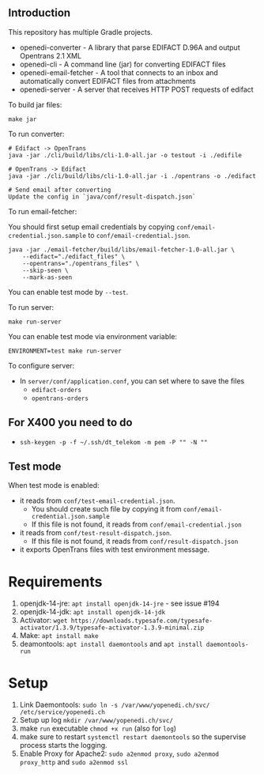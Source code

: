 ## Introduction
This repository has multiple Gradle projects.

- openedi-converter - A library that parse EDIFACT D.96A and output Opentrans 2.1 XML
- openedi-cli - A command line (jar) for converting EDIFACT files
- openedi-email-fetcher - A tool that connects to an inbox and automatically convert EDIFACT files from attachments
- openedi-server - A server that receives HTTP POST requests of edifact

To build jar files:

```
make jar
```

To run converter:

```
# Edifact -> OpenTrans
java -jar ./cli/build/libs/cli-1.0-all.jar -o testout -i ./edifile

# OpenTrans -> Edifact
java -jar ./cli/build/libs/cli-1.0-all.jar -i ./opentrans -o ./edifact

# Send email after converting
Update the config in `java/conf/result-dispatch.json`
```

To run email-fetcher:

You should first setup email credentials by copying `conf/email-credential.json.sample` to `conf/email-credential.json`.

```
java -jar ./email-fetcher/build/libs/email-fetcher-1.0-all.jar \
	--edifact="./edifact_files" \
	--opentrans="./opentrans_files" \
	--skip-seen \
	--mark-as-seen
```

You can enable test mode by `--test`.

To run server:

```
make run-server
```

You can enable test mode via environment variable:
```
ENVIRONMENT=test make run-server
```

To configure server:
- In `server/conf/application.conf`, you can set where to save the files
  - `edifact-orders`
  - `opentrans-orders`

## For X400 you need to do
- `ssh-keygen -p -f ~/.ssh/dt_telekom -m pem -P "" -N ""`

## Test mode

When test mode is enabled:
- it reads from `conf/test-email-credential.json`.
  - You should create such file by copying it from `conf/email-credential.json.sample`
  - If this file is not found, it reads from `conf/email-credential.json`
- it reads from `conf/test-result-dispatch.json`.
  - If this file is not found, it reads from `conf/result-dispatch.json`
- it exports OpenTrans files with test environment message.

# Requirements
1. openjdk-14-jre: `apt install openjdk-14-jre` - see issue #194
2. openjdk-14-jdk: `apt install openjdk-14-jdk`
3. Activator: `wget https://downloads.typesafe.com/typesafe-activator/1.3.9/typesafe-activator-1.3.9-minimal.zip`
4. Make: `apt install make`
5. deamontools: `apt install daemontools` and `apt install daemontools-run`
# Setup
1. Link Daemontools: `sudo ln -s /var/www/yopenedi.ch/svc/ /etc/service/yopenedi.ch`
2. Setup up log `mkdir /var/www/yopenedi.ch/svc/`
3. make `run` executable `chmod +x run` (also for `log`)
4. make sure to restart `systemctl restart daemontools` so the supervise process starts the logging.
5. Enable Proxy for Apache2: `sudo a2enmod proxy`, `sudo a2enmod proxy_http` and `sudo a2enmod ssl`
